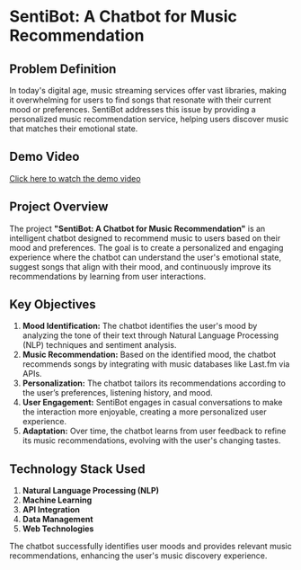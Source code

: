 # SentiBot: A Chatbot for Music Recommendation

## Problem Definition
In today's digital age, music streaming services offer vast libraries, making it overwhelming for users to find songs that resonate with their current mood or preferences. SentiBot addresses this issue by providing a personalized music recommendation service, helping users discover music that matches their emotional state.

## Demo Video
  [Click here to watch the demo video](https://github.com/Ashlrgs/SentiBot__/blob/main/SENTIBOT.mp4)

</video>

## Project Overview
The project **"SentiBot: A Chatbot for Music Recommendation"** is an intelligent chatbot designed to recommend music to users based on their mood and preferences. The goal is to create a personalized and engaging experience where the chatbot can understand the user's emotional state, suggest songs that align with their mood, and continuously improve its recommendations by learning from user interactions.

## Key Objectives

1. **Mood Identification:** The chatbot identifies the user's mood by analyzing the tone of their text through Natural Language Processing (NLP) techniques and sentiment analysis.
2. **Music Recommendation:** Based on the identified mood, the chatbot recommends songs by integrating with music databases like Last.fm via APIs.
3. **Personalization:** The chatbot tailors its recommendations according to the user’s preferences, listening history, and mood.
4. **User Engagement:** SentiBot engages in casual conversations to make the interaction more enjoyable, creating a more personalized user experience.
5. **Adaptation:** Over time, the chatbot learns from user feedback to refine its music recommendations, evolving with the user's changing tastes.

## Technology Stack Used
1. **Natural Language Processing (NLP)**
2. **Machine Learning**
3. **API Integration**
4. **Data Management**
5. **Web Technologies**

The chatbot successfully identifies user moods and provides relevant music recommendations, enhancing the user's music discovery experience.




